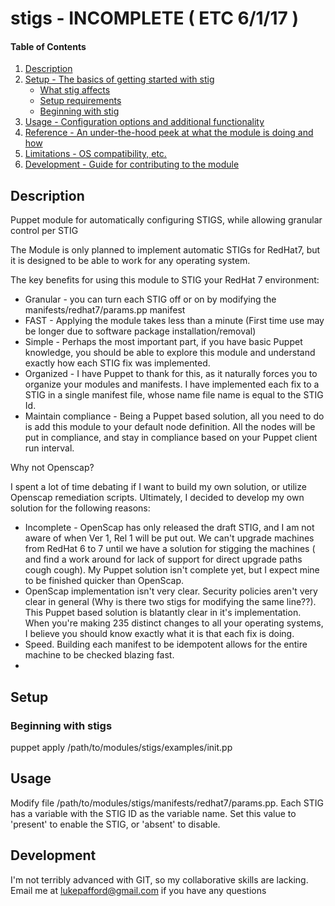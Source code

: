 
# stigs - INCOMPLETE ( ETC 6/1/17 )

#### Table of Contents

1. [Description](#description)
1. [Setup - The basics of getting started with stig](#setup)
    * [What stig affects](#what-stig-affects)
    * [Setup requirements](#setup-requirements)
    * [Beginning with stig](#beginning-with-stig)
1. [Usage - Configuration options and additional functionality](#usage)
1. [Reference - An under-the-hood peek at what the module is doing and how](#reference)
1. [Limitations - OS compatibility, etc.](#limitations)
1. [Development - Guide for contributing to the module](#development)

## Description

Puppet module for automatically configuring STIGS, while allowing granular control per STIG

The Module is only planned to implement automatic STIGs for RedHat7, but it is designed to be able to
work for any operating system.

The key benefits for using this module to STIG your RedHat 7 environment:
* Granular - you can turn each STIG off or on by modifying the manifests/redhat7/params.pp manifest
* FAST     - Applying the module takes less than a minute (First time use may be longer due to software package installation/removal)
* Simple   - Perhaps the most important part, if you have basic Puppet knowledge, you should be able to explore this module and understand exactly how each STIG fix was implemented.
* Organized - I have Puppet to thank for this, as it naturally forces you to organize your modules and manifests. I have implemented each fix to a STIG in a single manifest file, whose name file name is equal to the STIG Id.
* Maintain compliance - Being a Puppet based solution, all you need to do is add this module to your default node definition. All the nodes will be put in compliance, and stay in compliance based on your Puppet client run interval.

Why not Openscap?

I spent a lot of time debating if I want to build my own solution, or utilize Openscap remediation scripts. Ultimately, I decided to develop my own solution for the following reasons:

* Incomplete - OpenScap has only released the draft STIG, and I am not aware of when Ver 1, Rel 1 will be put out. We can't upgrade machines from RedHat 6 to 7 until we have a solution for stigging the machines ( and find a work around for lack of support for direct upgrade paths cough cough). My Puppet solution isn't complete yet, but I expect mine to be finished quicker than OpenScap.
* OpenScap implementation isn't very clear. Security policies aren't very clear in general (Why is there two stigs for modifying the same line??). This Puppet based solution is blatantly clear in it's implementation. When you're making 235 distinct changes to all your operating systems, I believe you should know exactly what it is that each fix is doing. 
* Speed. Building each manifest to be idempotent allows for the entire machine to be checked blazing fast.
* 
## Setup

### Beginning with stigs

puppet apply /path/to/modules/stigs/examples/init.pp

## Usage

Modify file /path/to/modules/stigs/manifests/redhat7/params.pp.
Each STIG has a variable with the STIG ID as the variable name. Set this value
to 'present' to enable the STIG, or 'absent' to disable.

## Development

I'm not terribly advanced with GIT, so my collaborative skills are lacking. Email me at lukepafford@gmail.com if you have any questions

